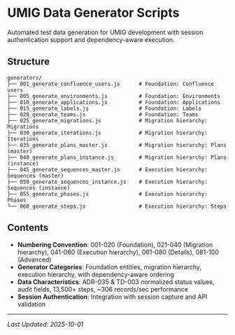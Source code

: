 # UMIG Data Generator Scripts

Automated test data generation for UMIG development with session authentication support and dependency-aware execution.

## Structure

```
generators/
├── 001_generate_confluence_users.js      # Foundation: Confluence users
├── 005_generate_environments.js          # Foundation: Environments
├── 010_generate_applications.js          # Foundation: Applications
├── 015_generate_labels.js                # Foundation: Labels
├── 020_generate_teams.js                 # Foundation: Teams
├── 025_generate_migrations.js            # Migration hierarchy: Migrations
├── 030_generate_iterations.js            # Migration hierarchy: Iterations
├── 035_generate_plans_master.js          # Migration hierarchy: Plans (master)
├── 040_generate_plans_instance.js        # Migration hierarchy: Plans (instance)
├── 045_generate_sequences_master.js      # Execution hierarchy: Sequences (master)
├── 050_generate_sequences_instance.js    # Execution hierarchy: Sequences (instance)
├── 055_generate_phases.js                # Execution hierarchy: Phases
└── 060_generate_steps.js                 # Execution hierarchy: Steps
```

## Contents

- **Numbering Convention**: 001-020 (Foundation), 021-040 (Migration hierarchy), 041-060 (Execution hierarchy), 061-080 (Details), 081-100 (Advanced)
- **Generator Categories**: Foundation entities, migration hierarchy, execution hierarchy, with dependency-aware ordering
- **Data Characteristics**: ADR-035 & TD-003 normalized status values, audit fields, 13,500+ steps, ~306 records/sec performance
- **Session Authentication**: Integration with session capture and API validation

---

_Last Updated: 2025-10-01_

